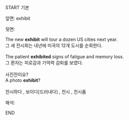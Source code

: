 START
기본

앞면:
exhibit


뒷면:
<div><div>The new <strong>exhibit</strong> will tour a dozen US cities next year. </div><div>그 새 전시회는 내년에 미국의 12개 도시를 순회한다.</div><div><br></div><div><div>The patient <b>exhibited</b> signs of fatigue and memory loss. </div><div>그 환자는 피로감과 기억력 감퇴를 보였다.</div></div><div><br></div><div>사진전이요?</div></div><div><div>A photo <strong>exhibit</strong>?</div></div><div><br></div><div>전시하다 , 보이다[드러내다] , 전시 , 전시품</div>


해석:

END